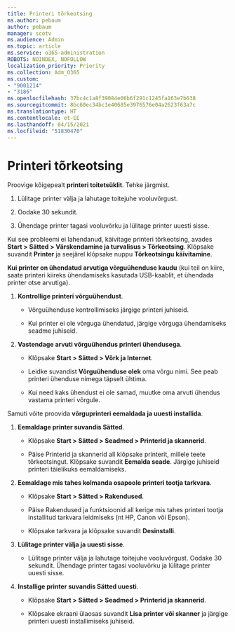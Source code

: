```yaml
---
title: Printeri tõrkeotsing
ms.author: pebaum
author: pebaum
manager: scotv
ms.audience: Admin
ms.topic: article
ms.service: o365-administration
ROBOTS: NOINDEX, NOFOLLOW
localization_priority: Priority
ms.collection: Adm_O365
ms.custom:
- "9001214"
- "3186"
ms.openlocfilehash: 37bc4c1a8f39084e06b6f291c1245fa163e7b638
ms.sourcegitcommit: 8bc60ec34bc1e40685e3976576e04a2623f63a7c
ms.translationtype: HT
ms.contentlocale: et-EE
ms.lasthandoff: 04/15/2021
ms.locfileid: "51830470"
---
```

# <a name="troubleshoot-your-printer"></a>Printeri tõrkeotsing

Proovige kõigepealt **printeri toitetsüklit**. Tehke järgmist.

1. Lülitage printer välja ja lahutage toitejuhe vooluvõrgust.

2. Oodake 30 sekundit.

3. Ühendage printer tagasi vooluvõrku ja lülitage printer uuesti sisse.

Kui see probleemi ei lahendanud, käivitage printeri tõrkeotsing, avades **Start > Sätted > Värskendamine ja turvalisus > Tõrkeotsing**. Klõpsake suvandit **Printer** ja seejärel klõpsake nuppu **Tõrkeotsingu käivitamine**.

**Kui printer on ühendatud arvutiga võrguühenduse kaudu** (kui teil on kiire, saate printeri kiireks ühendamiseks kasutada USB-kaablit, et ühendada printer otse arvutiga).

1. **Kontrollige printeri võrguühendust**.
    
    - Võrguühenduse kontrollimiseks järgige printeri juhiseid.

    - Kui printer ei ole võrguga ühendatud, järgige võrguga ühendamiseks seadme juhiseid.

2. **Vastendage arvuti võrguühendus printeri ühendusega**.

    - Klõpsake **Start > Sätted > Võrk ja Internet**.

    - Leidke suvandist **Võrguühenduse olek** oma võrgu nimi. See peab printeri ühenduse nimega täpselt ühtima.

    - Kui need kaks ühendust ei ole samad, muutke oma arvuti ühendus vastama printeri võrgule.

Samuti võite proovida **võrguprinteri eemaldada ja uuesti installida**.

1. **Eemaldage printer suvandis Sätted**.

    - Klõpsake **Start > Sätted > Seadmed > Printerid ja skannerid**.

    - Päise Printerid ja skannerid all klõpsake printerit, millele teete tõrkeotsingut. Klõpsake suvandit **Eemalda seade**. Järgige juhiseid printeri täielikuks eemaldamiseks.

2. **Eemaldage mis tahes kolmanda osapoole printeri tootja tarkvara**.

    - Klõpsake **Start > Sätted > Rakendused**.

    - Päise Rakendused ja funktsioonid all kerige mis tahes printeri tootja installitud tarkvara leidmiseks (nt HP, Canon või Epson).

    - Klõpsake tarkvara ja klõpsake suvandit **Desinstalli**.

3. **Lülitage printer välja ja uuesti sisse**.

    - Lülitage printer välja ja lahutage toitejuhe vooluvõrgust. Oodake 30 sekundit. Ühendage printer tagasi vooluvõrku ja lülitage printer uuesti sisse.

4. **Installige printer suvandis Sätted uuesti**.

    - Klõpsake **Start > Sätted > Seadmed > Printerid ja skannerid**.
 
    - Klõpsake ekraani ülaosas suvandit **Lisa printer või skanner** ja järgige printeri uuesti installimiseks juhiseid.

